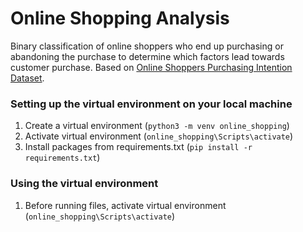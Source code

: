 # Online Shopping Analysis

Binary classification of online shoppers who end up purchasing or abandoning the purchase to determine which factors lead towards customer purchase. Based on [Online Shoppers Purchasing Intention Dataset](https://archive.ics.uci.edu/dataset/468/online+shoppers+purchasing+intention+dataset).

### Setting up the virtual environment on your local machine
1. Create a virtual environment (`python3 -m venv online_shopping`)
2. Activate virtual environment (`online_shopping\Scripts\activate`)
3. Install packages from requirements.txt (`pip install -r requirements.txt`)

### Using the virtual environment
1. Before running files, activate virtual environment (`online_shopping\Scripts\activate`)

